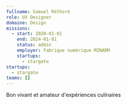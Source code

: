 ```yaml
---
fullname: Samuel Réthoré
role: UX Designer
domaine: Design
missions:
  - start: 2020-01-01
    end: 2024-01-01
    status: admin
    employer: Fabrique numérique MINARM
    startups:
      - stargate
startups:
  - stargate
teams: []
---
```

Bon vivant et amateur d'expériences culinaires